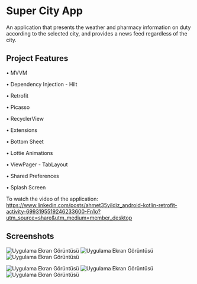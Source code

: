 
# Super City App

An application that presents the weather and pharmacy information on duty according to the selected city, and provides a news feed regardless of the city.

## Project Features
• MVVM

• Dependency Injection - Hilt

• Retrofit

• Picasso

• RecyclerView

• Extensions

• Bottom Sheet

• Lottie Animations

• ViewPager - TabLayout

• Shared Preferences

• Splash Screen

To watch the video of the application:
https://www.linkedin.com/posts/ahmet35yildiz_android-kotlin-retrofit-activity-6993195519246233600-Fn1o?utm_source=share&utm_medium=member_desktop

## Screenshots

![Uygulama Ekran Görüntüsü](https://i.ibb.co/D585H6M/1.png) ![Uygulama Ekran Görüntüsü](https://i.ibb.co/T0gqcCy/2.png) ![Uygulama Ekran Görüntüsü](https://i.ibb.co/QJ9fSnQ/3.png)



![Uygulama Ekran Görüntüsü](https://i.ibb.co/DzT8MxR/4.png) ![Uygulama Ekran Görüntüsü](https://i.ibb.co/VTdzsyd/5.png) ![Uygulama Ekran Görüntüsü](https://i.ibb.co/Dpc1bNg/6.png)
